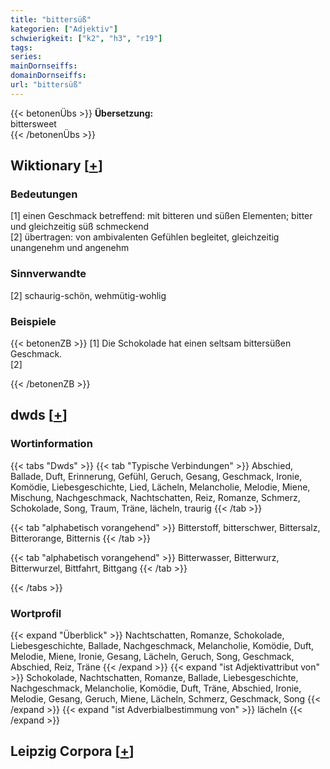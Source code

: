 ```yaml
---
title: "bittersüß"
kategorien: ["Adjektiv"]
schwierigkeit: ["k2", "h3", "r19"]
tags:
series:
mainDornseiffs:
domainDornseiffs:
url: "bittersüß"
---
```


{{< betonenÜbs >}}
**Übersetzung:**  
bittersweet  
{{< /betonenÜbs >}}

## Wiktionary [[+](https://de.wiktionary.org/wiki/bittersüß)]

### Bedeutungen
[1] einen Geschmack betreffend: mit bitteren und süßen Elementen; bitter und gleichzeitig süß schmeckend  
[2] übertragen: von ambivalenten Gefühlen begleitet, gleichzeitig unangenehm und angenehm  

### Sinnverwandte
[2] schaurig-schön, wehmütig-wohlig  

### Beispiele
{{< betonenZB >}}
[1] Die Schokolade hat einen seltsam bittersüßen Geschmack.  
[2]  

{{< /betonenZB >}}


## dwds [[+](https://www.dwds.de/wb/bittersüß)]

### Wortinformation
{{< tabs "Dwds" >}}
{{< tab "Typische Verbindungen" >}}
Abschied, Ballade, Duft, Erinnerung, Gefühl, Geruch, Gesang, Geschmack, Ironie, Komödie, Liebesgeschichte, Lied, Lächeln, Melancholie, Melodie, Miene, Mischung, Nachgeschmack, Nachtschatten, Reiz, Romanze, Schmerz, Schokolade, Song, Traum, Träne, lächeln, traurig
{{< /tab >}}

{{< tab "alphabetisch vorangehend" >}}
Bitterstoff, bitterschwer, Bittersalz, Bitterorange, Bitternis
{{< /tab >}}

{{< tab "alphabetisch vorangehend" >}}
Bitterwasser, Bitterwurz, Bitterwurzel, Bittfahrt, Bittgang
{{< /tab >}}

{{< /tabs >}}

### Wortprofil
{{< expand "Überblick" >}} Nachtschatten, Romanze, Schokolade, Liebesgeschichte, Ballade, Nachgeschmack, Melancholie, Komödie, Duft, Melodie, Miene, Ironie, Gesang, Lächeln, Geruch, Song, Geschmack, Abschied, Reiz, Träne {{< /expand >}}
{{< expand "ist Adjektivattribut von" >}} Schokolade, Nachtschatten, Romanze, Ballade, Liebesgeschichte, Nachgeschmack, Melancholie, Komödie, Duft, Träne, Abschied, Ironie, Melodie, Gesang, Geruch, Miene, Lächeln, Schmerz, Geschmack, Song {{< /expand >}}
{{< expand "ist Adverbialbestimmung von" >}} lächeln {{< /expand >}}

## Leipzig Corpora [[+](https://corpora.uni-leipzig.de/en/res?word=bittersüß&corpusId=deu_newscrawl-public_2018)]

